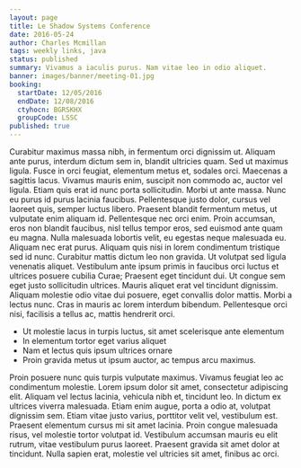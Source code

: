 ```yaml
---
layout: page
title: Le Shadow Systems Conference
date: 2016-05-24
author: Charles Mcmillan
tags: weekly links, java
status: published
summary: Vivamus a iaculis purus. Nam vitae leo in odio aliquet.
banner: images/banner/meeting-01.jpg
booking:
  startDate: 12/05/2016
  endDate: 12/08/2016
  ctyhocn: BGRSKHX
  groupCode: LSSC
published: true
---
```

Curabitur maximus massa nibh, in fermentum orci dignissim ut. Aliquam ante purus, interdum dictum sem in, blandit ultricies quam. Sed ut maximus ligula. Fusce in orci feugiat, elementum metus et, sodales orci. Maecenas a sagittis lacus. Vivamus mauris enim, suscipit non commodo ac, auctor vel ligula. Etiam quis erat id nunc porta sollicitudin. Morbi ut ante massa. Nunc eu purus id purus lacinia faucibus. Pellentesque justo dolor, cursus vel laoreet quis, semper luctus libero.
Praesent blandit fermentum metus, ut vulputate enim aliquam id. Pellentesque nec orci enim. Proin accumsan, eros non blandit faucibus, nisl tellus tempor eros, sed euismod ante quam eu magna. Nulla malesuada lobortis velit, eu egestas neque malesuada eu. Aliquam nec erat purus. Aliquam quis nisi in lorem condimentum tristique sed id nunc. Curabitur mattis dictum leo non gravida. Ut volutpat sed ligula venenatis aliquet. Vestibulum ante ipsum primis in faucibus orci luctus et ultrices posuere cubilia Curae; Praesent eget tincidunt dui. Ut congue sem eget justo sollicitudin ultrices. Mauris aliquet erat vel tincidunt dignissim. Aliquam molestie odio vitae dui posuere, eget convallis dolor mattis. Morbi a lectus nunc. Cras in mauris ac lorem interdum bibendum. Pellentesque orci nisi, facilisis a tellus ac, mattis hendrerit orci.

* Ut molestie lacus in turpis luctus, sit amet scelerisque ante elementum
* In elementum tortor eget varius aliquet
* Nam et lectus quis ipsum ultrices ornare
* Proin gravida metus ut ipsum auctor, ac tempus arcu maximus.

Proin posuere nunc quis turpis vulputate maximus. Vivamus feugiat leo ac condimentum molestie. Lorem ipsum dolor sit amet, consectetur adipiscing elit. Aliquam vel lectus lacinia, vehicula nibh et, tincidunt leo. In dictum ex ultrices viverra malesuada. Etiam enim augue, porta a odio at, volutpat dignissim sem. Etiam vitae justo varius, porttitor velit vel, vestibulum est. Praesent elementum cursus mi sit amet lacinia. Proin congue malesuada risus, vel molestie tortor volutpat id. Vestibulum accumsan mauris eu elit rutrum, vitae vestibulum purus laoreet. Praesent gravida sit amet dolor at tincidunt. Nulla sapien erat, molestie vel ultricies sit amet, finibus ac orci.
